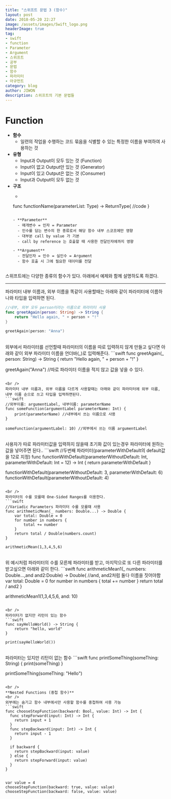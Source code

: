 ```yaml
---
title: "스위프트 문법 3 (함수)"
layout: post
date: 2018-05-20 22:27
image: /assets/images/Swift_logo.png
headerImage: true
tag:
- swift
- function
- Parameter
- Argument
- 스위프트
- 공부
- 문법
- 함수
- 파라미터
- 아규먼트
category: blog
author: JIWON
description: 스위프트의 기본 문법들
---
```

# Function
  - **함수**
    - 일련의 작업을 수행하는 코드 묶음을 식별할 수 있는 특정한 이름을 부여하여 사용하는 것
  - **유형**
    - Input과 Output이 모두 있는 것 (Function)
    - Input이 없고 Output만 있는 것 (Generator)
    - Input이 있고 Output은 없는 것 (Consumer)
    - Input과 Output이 모두 없는 것
  - **구조**
    - ```swift
    func functionName(parameterList: Type) -> ReturnType{
      //code
    }
    ```
    
    - **Parameter**
      - 매개변수 = 인자 = Parameter
      - 인수를 담는 변수의 한 종류로서 해당 함수 내부 스코프에만 영향
      - 대부분 call by value 가 기본
      - call by reference 는 호출할 때 사용한 전달인자에까지 영향

    - **Argument**
      - 전달인자 = 인수 = 실인수 = Argument
      - 함수 호출 시 그에 필요한 데이터를 전달
      
스위프트에는 다양한 종류의 함수가 있다. 아래에서 예제와 함께 설명하도록 하겠다.
<br />

---
파라미터 내부 이름과, 외부 이름을 똑같이 사용할때는 아래와 같이 파라미터에 이름하나와 타입을 입력하면 된다.
```swift
//내부, 외부 모두 person이라는 이름으로 파라미터 사용
func greetAgain(person: String) -> String { 
    return "Hello again, " + person + "!"
}

greetAgain(person: "Anna")
```

<br />
외부에서 파라미터를 선언할때 파라미터의 이름을 따로 입력하지 않게 만들고 싶다면 아래와 같이 외부 파라미터 이름을 언더바(_)로 입력해준다.
```swift
func greetAgain(_ person: String) -> String { 
    return "Hello again, " + person + "!"
}

greetAgain("Anna") //따로 파라미터 이름을 적지 않고 값을 넣을 수 있다.
```

<br />
파라미터 내부 이름과, 외부 이름을 다르게 사용할때는 아래와 같이 파라미터에 외부 이름, 내부 이름 순으로 쓰고 타입을 입력하면된다.
```swift
//외부이름: argumentLabel, 내부이름: parameterName
func someFunction(argumentLabel parameterName: Int) { 
    print(parameterName) //내부에서 쓰는 이름으로 사용
}

someFunction(argumentLabel: 10) //외부에서 쓰는 이름 argumentLabel
```

<br />
사용자가 따로 파라미터값을 입력하지 않을때 초기화 값이 있는경우 파라미터에 원하는 값을 넣어주면 된다..
```swift
//두번째 파라미터(parameterWithDefault의 default값을 12로 지정)
func functionWithDefault(parameterWithoutDefault: Int, parameterWithDefault: Int = 12) -> Int {
    return parameterWithDefault
}

functionWithDefault(parameterWithoutDefault: 3, parameterWithDefault: 6) 
functionWithDefault(parameterWithoutDefault: 4)
```

<br />
파라미터의 수를 모를때 One-Sided Ranges를 이용한다.
```swift
//Variadic Parameters 파라미터 수를 모를때 사용
func arithmeticMean(_ numbers: Double...) -> Double {
    var total: Double = 0
    for number in numbers {
        total += number
    }
    return total / Double(numbers.count)
}

arithmeticMean(1,3,4,5,6)
```

<br />
위 예시처럼 파라미터의 수를 모른체 파라미터를 받고, 마지막으로 또 다른 파라미터를 받고싶으면 아래와 같이 한다.
```swift
func arithmeticMean1(_ numbers: Double...,and and2:Double) -> Double{  //and, and2처럼 둘다 이름을 짓어야함
    var total: Double = 0
    for number in numbers {
        total += number
    }
    return total / and2
}

arithmeticMean1(1,3,4,5,6, and: 10)
```

<br />
파라이터가 없지만 리턴이 있는 함수
```swift
func sayHelloWorld() -> String {
    return "hello, world"
}

print(sayHelloWorld())
```

<br />
파라미터는 있지만 리턴이 없는 함수
```swift
func printSomeThing(someThing: String) {
    print(someThing)
}

printSomeThing(someThing: "Hello")
```

<br />
**Nested Functions (중첩 함수)**
<br />
외부에는 숨기고 함수 내부에서만 사용할 함수를 중첩하여 사용 가능
```swift
func chooseStepFunction(backward: Bool, value: Int) -> Int {
  func stepForward(input: Int) -> Int {
    return input + 1
  }
  func stepBackward(input: Int) -> Int {
    return input - 1
  }
  
  if backward {
    return stepBackward(input: value)
  } else {
    return stepForward(input: value)
  }
}


var value = 4
chooseStepFunction(backward: true, value: value)
chooseStepFunction(backward: false, value: value)
```

<br />